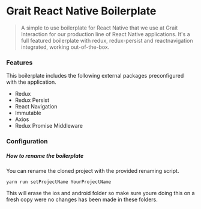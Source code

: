 # Grait React Native Boilerplate
> A simple to use boilerplate for React Native that we use at Grait Interaction
for our production line of React Native applications. It's a full featured
boilerplate with redux, redux-persist and reactnavigation integrated, working
out-of-the-box.

### Features
This boilerplate includes the following external packages preconfigured with
the application.

- Redux
- Redux Persist
- React Navigation
- Immutable
- Axios
- Redux Promise Middleware

### Configuration
##### How to rename the boilerplate
You can rename the cloned project with the provided renaming script.
```
yarn run setProjectName YourProjectName
```
This will erase the ios and android folder so make sure youre doing this on a
fresh copy were no changes has been made in these folders.
